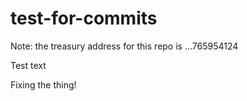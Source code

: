 # test-for-commits

Note: the treasury address for this repo is ...765954124

Test text

Fixing the thing!
